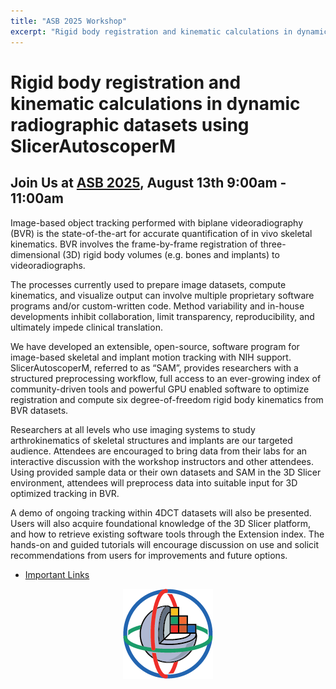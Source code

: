 ```yaml
---
title: "ASB 2025 Workshop"
excerpt: "Rigid body registration and kinematic calculations in dynamic radiographic datasets using SlicerAutoscoperM"
---
```


# Rigid body registration and kinematic calculations in dynamic radiographic datasets using SlicerAutoscoperM 

## Join Us at [ASB 2025](https://asbweb.org/workshops/), August 13th 9:00am - 11:00am

Image-based object tracking performed with biplane videoradiography (BVR) is the state-of-the-art for accurate quantification of in vivo skeletal kinematics. BVR involves the frame-by-frame registration of three- dimensional (3D) rigid body volumes (e.g. bones and implants) to videoradiographs. 

The processes currently used to prepare image datasets, compute kinematics, and visualize output can involve multiple proprietary software programs and/or custom-written code. Method variability and in-house developments inhibit collaboration, limit transparency, reproducibility, and ultimately impede clinical translation. 

We have developed an extensible, open-source, software program for image-based skeletal and implant motion tracking with NIH support. SlicerAutoscoperM, referred to as “SAM”, provides researchers with a structured preprocessing workflow, full access to an ever-growing index of community-driven tools and powerful GPU enabled software to optimize registration and compute six degree-of-freedom rigid body kinematics from BVR datasets.

Researchers at all levels who use imaging systems to study arthrokinematics of skeletal structures and implants are our targeted audience. Attendees are encouraged to bring data from their labs for an interactive discussion with the workshop instructors and other attendees. Using provided sample data or their own
datasets and SAM in the 3D Slicer environment, attendees will preprocess data into suitable input for 3D optimized tracking in BVR. 

A demo of ongoing tracking within 4DCT datasets will also be presented. Users will also acquire foundational knowledge of the 3D Slicer platform, and how to retrieve existing software tools through the Extension index. The hands-on and guided tutorials will encourage discussion on use and solicit recommendations from users for improvements and future options.


* [Important Links](#important-links)

<p align="center">
  <img src="https://raw.githubusercontent.com/BrownBiomechanics/SlicerAutoscoperM/main/SlicerAutoscoperM.png" alt="SlicerAutoscoperM Logo"/>
</p>